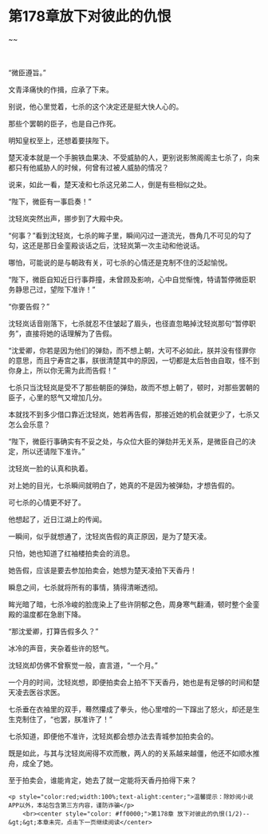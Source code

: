 # 第178章放下对彼此的仇恨
~~
    	    <p name="pagetop" href="javascript:void(0);" onclick="return false" style="line-height: 35px;padding: 10px;color: #333;"> </p><p>“微臣遵旨。”</p><p>文青泽痛快的作揖，应承了下来。</p><p>别说，他心里觉着，七杀的这个决定还是挺大快人心的。</p><p>那些个罢朝的臣子，也是自己作死。</p><p>明知皇权至上，还想着要挟陛下。</p><p>楚天凌本就是一个手腕铁血果决、不受威胁的人，更别说影煞阁阁主七杀了，向来都只有他威胁人的时候，何曾有过被人威胁的情况？</p><p>说来，如此一看，楚天凌和七杀这兄弟二人，倒是有些相似之处。</p><p>“陛下，微臣有一事启奏！”</p><p>沈轻岚突然出声，挪步到了大殿中央。</p><p>“何事？”看到沈轻岚，七杀的眸子里，瞬间闪过一道流光，唇角几不可见的勾了勾，这还是那日金銮殿谈话之后，沈轻岚第一次主动和他说话。</p><p>哪怕，可能说的是与朝政有关，可七杀的心情还是克制不住的泛起愉悦。</p><p>“陛下，微臣自知近日行事莽撞，未曾顾及影响，心中自觉惭愧，特请暂停微臣职务静思己过，望陛下准许！”</p><p>“你要告假？”</p><p>沈轻岚话音刚落下，七杀就忍不住皱起了眉头，也径直忽略掉沈轻岚那句“暂停职务”，直接将她的话理解为了告假。</p><p>“沈爱卿，你若是因为他们的弹劾，而不想上朝，大可不必如此，朕并没有怪罪你的意思，而且宁寿宫之事，朕很清楚其中的原因，一切都是太后咎由自取，怪不到你身上，所以你无需为此而告假！”</p><p>七杀只当沈轻岚是受不了那些朝臣的弹劾，故而不想上朝了，顿时，对那些罢朝的臣子，心里的怒气又增加几分。</p><p>本就找不到多少借口靠近沈轻岚，她若再告假，那接近她的机会就更少了，七杀又怎么会乐意？</p><p>“陛下，微臣行事确实有不妥之处，与众位大臣的弹劾并无关系，是微臣自己的决定，所以还请陛下准许。”</p><p>沈轻岚一脸的认真和执着。</p><p>对上她的目光，七杀瞬间就明白了，她真的不是因为被弹劾，才想告假的。</p><p>可七杀的心情更不好了。</p><p>他想起了，近日江湖上的传闻。</p><p>一瞬间，似乎就想通了，沈轻岚告假的真正原因，是为了楚天凌。</p><p>只怕，她也知道了红袖楼拍卖会的消息。</p><p>她告假，应该是要去参加拍卖会，她想为楚天凌拍下天香丹！</p><p>瞬息之间，七杀就将所有的事情，猜得清晰透彻。</p><p>眸光暗了暗，七杀冷峻的脸庞染上了些许阴郁之色，周身寒气翻涌，顿时整个金銮殿的温度都在急剧下降。</p><p>“那沈爱卿，打算告假多久？”</p><p>冰冷的声音，夹杂着些许的怒气。</p><p>沈轻岚却仿佛不曾察觉一般，直言道，“一个月。”</p><p>一个月的时间，沈轻岚想，即便拍卖会上拍不下天香丹，她也是有足够的时间和楚天凌去医谷求医。</p><p>七杀垂在衣袖里的双手，蓦然攥成了拳头，他心里噌的一下蹿出了怒火，却还是生生克制住了，“也罢，朕准许了！”</p><p>七杀知道，即便他不准许，沈轻岚都会想办法去青城参加拍卖会的。</p><p>既是如此，与其与沈轻岚闹得不欢而散，两人的的关系越来越僵，他还不如顺水推舟，成全了她。</p><p>至于拍卖会，谁能肯定，她去了就一定能将天香丹拍得下来？</p>
    	
   	<p style="color:red;width:100%;text-alight:center;">温馨提示：除妙阅小说APP以外，本站包含第三方内容，谨防诈骗</p>
    	<br><center style="color: #ff0000;">第178章 放下对彼此的仇恨(1/2)--&gt;&gt;本章未完，点击下一页继续阅读</center>
    	
